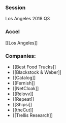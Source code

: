 
### Session
Los Angeles 2018 Q3

### Accel
[[Los Angeles]]

### Companies:
- [[Best Food Trucks]]
- [[Blackstock & Weber]]
- [[Catalog]]
- [[Fernish]]
- [[NetCloak]]
- [[Relovv]]
- [[Repeat]]
- [[Shipsi]]
- [[theCut]]
- [[Trellis Research]]


